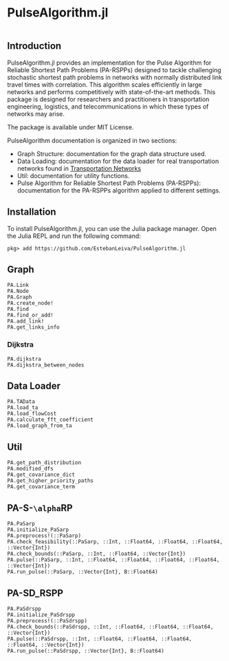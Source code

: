 # PulseAlgorithm.jl
```@contents
```

## Introduction
PulseAlgorithm.jl provides an implementation for the Pulse Algorithm for Reliable Shortest Path Problems (PA-RSPPs) designed to tackle challenging stochastic shortest path problems in networks with normally distributed link travel times with correlation. This algorithm scales efficiently in large networks and performs competitively with state-of-the-art methods. This package is designed for researchers and practitioners in transportation engineering, logistics, and telecommunications in which these types of networks may arise. 

The package is available under MIT License. 

PulseAlgorithm documentation is organized in two sections:
* Graph Structure: documentation for the graph data structure used.
* Data Loading: documentation for the data loader for real transportation networks found in [Transportation Networks](https://github.com/bstabler/TransportationNetworks)
* Util: documentation for utility functions.
* Pulse Algorithm for Reliable Shortest Path Problems (PA-RSPPs): documentation for the PA-RSPPs algorithm applied to different settings.


## Installation

To install PulseAlgorithm.jl, you can use the Julia package manager. Open the Julia REPL and run the following command:
```
pkg> add https://github.com/EstebanLeiva/PulseAlgorithm.jl
```

## Graph

```@docs
PA.Link
PA.Node
PA.Graph
PA.create_node!
PA.find
PA.find_or_add!
PA.add_link!
PA.get_links_info
```

### Dijkstra

```@docs
PA.dijkstra
PA.dijkstra_between_nodes
```

## Data Loader
```@docs
PA.TAData
PA.load_ta
PA.load_flowCost
PA.calculate_fft_coefficient
PA.load_graph_from_ta
```
## Util

```@docs
PA.get_path_distribution
PA.modified_dfs
PA.get_covariance_dict
PA.get_higher_priority_paths
PA.get_covariance_term
```

## PA-S-``\alpha``RP

```@docs
PA.PaSarp
PA.initialize_PaSarp
PA.preprocess!(::PaSarp)
PA.check_feasibility(::PaSarp, ::Int, ::Float64, ::Float64, ::Float64, ::Vector{Int})
PA.check_bounds(::PaSarp, ::Int, ::Float64, ::Vector{Int})
PA.pulse(::PaSarp, ::Int, ::Float64, ::Float64, ::Float64, ::Float64, ::Vector{Int})
PA.run_pulse(::PaSarp, ::Vector{Int}, B::Float64)
```

## PA-SD_RSPP
```@docs
PA.PaSdrspp
PA.initialize_PaSdrspp
PA.preprocess!(::PaSdrspp)
PA.check_bounds(::PaSdrspp, ::Int, ::Float64, ::Float64, ::Float64, ::Vector{Int})
PA.pulse(::PaSdrspp, ::Int, ::Float64, ::Float64, ::Float64, ::Float64, ::Vector{Int})
PA.run_pulse(::PaSdrspp, ::Vector{Int}, B::Float64)
```